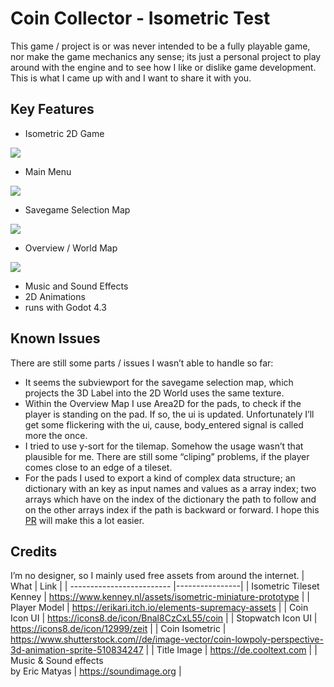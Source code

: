 Coin Collector - Isometric Test
===============================

This game / project is or was never intended to be a fully playable game, nor make the game mechanics any sense; its just a personal project to play around with the engine and to see how I like or dislike game development. This is what I came up with and I want to share it with you.


Key Features
------------
- Isometric 2D Game
<img src="https://i.imgur.com/042uWXA.gif"/>

- Main Menu
<img src="https://i.imgur.com/xtwbhlA.gif"/>

- Savegame Selection Map
<img src="https://i.imgur.com/T5VOttg.gif"/>

- Overview / World Map
<img src="https://i.imgur.com/Wytc47A.gif"/>

- Music and Sound Effects
- 2D Animations
- runs with Godot 4.3


Known Issues
------------
There are still some parts / issues I wasn’t able to handle so far:

- It seems the subviewport for the savegame selection map, which projects the 3D Label into the 2D World uses the same texture.
- Within the Overview Map I use Area2D for the pads, to check if the player is standing on the pad. If so, the ui is updated. Unfortunately I’ll get some flickering with the ui, cause, body_entered signal is called more the once.
- I tried to use y-sort for the tilemap. Somehow the usage wasn’t that plausible for me. There are still some “cliping” problems, if the player comes close to an edge of a tileset.
- For the pads I used to export a kind of complex data structure; an dictionary with an key as input names and values as a array index; two arrays which have on the index of the dictionary the path to follow and on the other arrays index if the path is backward or forward. I hope this [PR](https://github.com/godotengine/godot/pull/48201) will make this a lot easier.


Credits
------------
I’m no designer, so I mainly used free assets from around the internet.
| What                      | Link           |
| ------------------------- |----------------|
| Isometric Tileset Kenney  | https://www.kenney.nl/assets/isometric-miniature-prototype |
| Player Model              | https://erikari.itch.io/elements-supremacy-assets      |
| Coin Icon UI              | https://icons8.de/icon/Bnal8CzCxL55/coin     |
| Stopwatch Icon UI         | https://icons8.de/icon/12999/zeit |
| Coin Isometric            | https://www.shutterstock.com//de/image-vector/coin-lowpoly-perspective-3d-animation-sprite-510834247     |
| Title Image               | https://de.cooltext.com   |
| Music & Sound effects <br> by Eric Matyas |   https://soundimage.org  |
